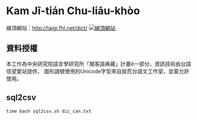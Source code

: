 # Kam Jī-tián Chu-liāu-khòo

線頂網站：http://taigi.fhl.net/dict/
[![線頂網站](Lim-Chun-iok_2008_Tai-jip-Tua-su-tian/Bāng-tsām_siú-ia̍h.png)](http://taigi.fhl.net/dict/)

## 資料授權
本工作為中央研究院語言學研究所「閩客語典藏」計畫ê一部分，資訊技術由台語信望愛站提供， 圖形調號使用的Unicode字型來自拋荒台語文工作室，並蒙允許使用。 
 
 
## sql2csv
```
time bash sql2csv.sh dic_can.txt 
```
